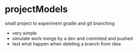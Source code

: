 projectModels
=============

small project to experiment gradle and git branching
- very simple
- simulate work merge by a dev and commited and pushed
- test what happen when deleting a branch from idea